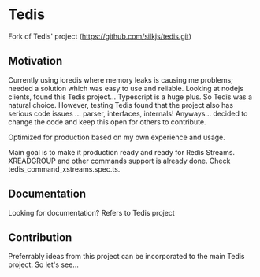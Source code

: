 # Tedis

Fork of Tedis' project (https://github.com/silkjs/tedis.git)

## Motivation

Currently using ioredis where memory leaks is causing me problems; needed a solution which was easy to use and reliable. Looking at nodejs clients, found this Tedis project... Typescript is a huge plus. So Tedis was a natural choice. However, testing Tedis found that the project also has serious code issues ... parser, interfaces, internals! Anyways... decided to change the code and keep this open for others to contribute.

Optimized for production based on my own experience and usage.

Main goal is to make it production ready and ready for Redis Streams. XREADGROUP and other commands support is already done. Check tedis_command_xstreams.spec.ts.

## Documentation

Looking for documentation? Refers to Tedis project

## Contribution

Preferrably ideas from this project can be incorporated to the main Tedis project.
So let's see...
